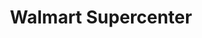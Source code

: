 ---
title: "Walmart Supercenter"
url: /panama-city-beach/walmart-supercenter-panama-city-beach-parkway/
shop: Supermarkt
---